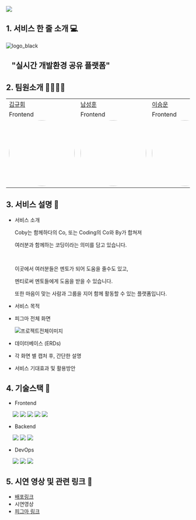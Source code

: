 <img src="https://capsule-render.vercel.app/api?type=waving&color=auto&height=200&section=header&text=2nd-1st-Project-Team5&fontSize=70" />

## 1. 서비스 한 줄 소개 💻

  ![logo_black](https://github.com/GDSC-KNU/2nd-1st-Project-Team5/assets/113246980/2d3edc7c-52d7-4cae-8072-034ed987f7b8)

## &nbsp;&nbsp;&nbsp;"실시간 개발환경 공유 플랫폼"

## 2. 팀원소개 👨‍👨‍👧‍👦 

<table>
  <tr>
    <td><a href="https://github.com/KimKyuHoi">김규회</a></td>
    <td><a href="https://github.com/yun8565">남성훈</td>
    <td><a href="https://github.com/Usimth">이승운</td>
    <td><a href="https://github.com/dahyun0917">이다현</td>
    <td><a href="https://github.com/20220402">이창윤</td>
  </tr>
  <tr>
    <td>Frontend</td>
    <td>Frontend</td>
    <td>Frontend</td>
    <td>Backend</td>
    <td>Backend</td>
  </tr>
  <tr>
    <td>
      <img style="border: 0px solid black !important; border-radius:50%;" src="https://github.com/GDSC-KNU/2nd-1st-Project-Team5/assets/113246980/16192efd-99e6-4334-b474-10fe52952f07" width="180px" height = "180px" />
   </td>
    <td>
     <img style="border: 0px solid black !important; border-radius:50%; " src="https://github.com/GDSC-KNU/2nd-1st-Project-Team5/assets/113246980/00fa3730-7120-4482-a02e-350169b6aab5" width="180px" height = "180px" />
   </td>
    <td>
     <img style="border: 0px solid black !important; border-radius:50%; " src="https://github.com/GDSC-KNU/2nd-1st-Project-Team5/assets/113246980/2e06f1e6-3b5b-49e0-addf-2a9ea4920551" width="180px" height = "180px" />
   </td>
     <td>
     <img style="border: 0px solid black !important; border-radius:50%; " src="https://avatars.githubusercontent.com/u/75965656?v=4" width="180px" height = "180px" />
   </td>
    <td>
      <img style="border: 0px solid black !important; border-radius:50%;" src="https://github.com/GDSC-KNU/2nd-1st-Project-Team5/assets/113246980/3354d8dc-c70c-44d6-bae2-2246f41c2b72" width="180px" height = "180px" />
   </td>
  </tr>
</table>

## 3. 서비스 설명 📌

- 서비스 소개
  <div>
    <p>
      Coby는 함께하다의 Co, 또는 Coding의 Co와 By가 합쳐져
    </p>
    <p>
      여러분과 함께하는 코딩이라는 의미를 담고 있습니다.
    </p>
    <br/>
    <p>
      이곳에서 여러분들은 멘토가 되어 도움을 줄수도 있고,
    </p>
    <p>
      멘티로써 멘토들에게 도움을 받을 수 있습니다.
    </p>
    <p>
      또한 마음이 맞는 사람과 그룹을 지어 함께 활동할 수 있는 플랫폼입니다.
    </p>
  </div>
- 서비스 목적
- 피그마 전체 화면

  ![프로젝트전체이미지](https://github.com/GDSC-KNU/2nd-1st-Project-Team5/assets/113246980/a7235fb4-9460-4684-b704-b5580c0acc3d)


- 데이터베이스 (ERDs)
- 각 화면 별 캡처 후, 간단한 설명
- 서비스 기대효과 및 활용방안
## 4. 기술스택 🔧
 
 - Frontend
 <p>
   
    <img src="https://img.shields.io/badge/React-61DAFB?style=flat&logo=React&logoColor=white"/>
    <img src="https://img.shields.io/badge/JavaScript-F7DF1E?style=flat&logo=JavaScript&logoColor=white"/>
    <img src="https://img.shields.io/badge/HTML5-E34F26?style=flat&logo=HTML5&logoColor=white"/>
    <img src="https://img.shields.io/badge/CSS-1572B6?style=flat&logo=CSS3&logoColor=white"/>
    <img src="https://img.shields.io/badge/Figma-F24E1E?style=flat&logo=Figma&logoColor=white"/>
 </p> 
 
 - Backend

<p>
   
  <img src="https://img.shields.io/badge/Java-FF9E0F?style=flat&logo=Java&logoColor=white"/>
  <img src="https://img.shields.io/badge/Spring Boot-6DB33F?style=flat&logo=Spring Boot&logoColor=white"/>
  <img src="https://img.shields.io/badge/MySQL-4479A1?style=flat&logo=MySQL&logoColor=white"/>
  </p>

- DevOps

<p>
   
  <img src="https://img.shields.io/badge/AWS-232F3E?style=flat&logo=Amazon AWS&logoColor=white"/>
  <img src="https://img.shields.io/badge/Docker-2496ED?style=flat&logo=Docker&logoColor=white"/>
  <img src="https://img.shields.io/badge/Netlify-00C7B7?style=flat&logo=Netlify&logoColor=white"/>
</p>
  
## 5. 시연 영상 및 관련 링크 🔗
- [배포링크](https://cobys.netlify.app/)
- 시연영상 
- [피그마 링크](https://www.figma.com/file/qQDDWzqkgIukzNdL9UNkLP/Coby-Design-File?type=design&node-id=0-1&t=2oCCePBv0KUqnbtv-0)
